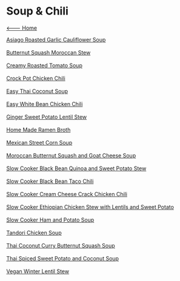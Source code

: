 # Soup & Chili

[<--- Home](../about.md)

[Asiago Roasted Garlic Cauliflower Soup](./asiago-roasted-garlic-cauliflower-soup.md)<br><br>
[Butternut Squash Moroccan Stew](./butternut-squash-moroccan-stew.md)<br><br>
[Creamy Roasted Tomato Soup](./creamy-roasted-tomato-soup.md)<br><br>
[Crock Pot Chicken Chili](./crock-pot-chicken-chili.md)<br><br>
[Easy Thai Coconut Soup](./easy-thai-coconut-soup.md)<br><br>
[Easy White Bean Chicken Chili](./easy-white-bean-chicken-chili.md)<br><br>
[Ginger Sweet Potato Lentil Stew](./ginger-sweet-potato-lentil-stew.md)<br><br>
[Home Made Ramen Broth](./home-made-ramen-broth.md)<br><br>
[Mexican Street Corn Soup](./mexican-street-corn-soup.md)<br><br>
[Moroccan Butternut Squash and Goat Cheese Soup](./moroccan-butternut-squash-and-goat-cheese-soup.md)<br><br>
[Slow Cooker Black Bean Quinoa and Sweet Potato Stew](./slow-cooker-black-bean-quinoa-and-sweet-potato-stew.md)<br><br>
[Slow Cooker Black Bean Taco Chili](./slow-cooker-black-bean-taco-chili.md)<br><br>
[Slow Cooker Cream Cheese Crack Chicken Chili](./slow-cooker-cream-cheese-crack-chicken-chili.md)<br><br>
[Slow Cooker Ethiopian Chicken Stew with Lentils and Sweet Potato](./slow-cooker-ethiopian-chicken-stew-with-lentils-and-sweet-potato.md)<br><br>
[Slow Cooker Ham and Potato Soup](./slow-cooker-ham-and-potato-soup.md)<br><br>
[Tandori Chicken Soup](./tandori-chicken-soup.md)<br><br>
[Thai Coconut Curry Butternut Squash Soup](./thai-coconut-curry-butternut-squash-soup.md)<br><br>
[Thai Spiced Sweet Potato and Coconut Soup](./thai-spiced-sweet-potato-and-coconut-soup.md)<br><br>
[Vegan Winter Lentil Stew](./vegan-winter-lentil-stew.md)<br><br>
